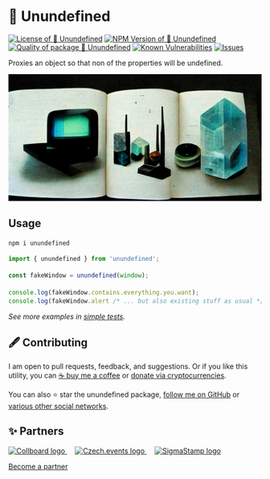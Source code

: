 # 👻 Unundefined

<!--Badges-->
<!--⚠️WARNING: This section was generated by https://github.com/hejny/batch-project-editor/blob/main/src/workflows/800-badges/badges.ts so every manual change will be overwritten.-->


[![License of 👻 Unundefined](https://img.shields.io/github/license/hejny/unundefined.svg?style=flat)](https://github.com/hejny/unundefined/blob/main/LICENSE)
[![NPM Version of 👻 Unundefined](https://badge.fury.io/js/unundefined.svg)](https://www.npmjs.com/package/unundefined)
[![Quality of package 👻 Unundefined](https://packagequality.com/shield/unundefined.svg)](https://packagequality.com/#?package=unundefined)
[![Known Vulnerabilities](https://snyk.io/test/github/hejny/unundefined/badge.svg)](https://snyk.io/test/github/hejny/unundefined)
[![Issues](https://img.shields.io/github/issues/hejny/unundefined.svg?style=flat)](https://github.com/hejny/unundefined/issues)
<!--[![lint](https://github.com/hejny/unundefined/actions/workflows/lint.yml/badge.svg)](https://github.com/hejny/unundefined/actions/workflows/lint.yml)-->
<!--[![test](https://github.com/hejny/unundefined/actions/workflows/test.yml/badge.svg)](https://github.com/hejny/unundefined/actions/workflows/test.yml)-->

<!--/Badges-->

Proxies an object so that non of the properties will be undefined.



<!--Wallpaper-->
<!--⚠️WARNING: This section was generated by https://github.com/hejny/batch-project-editor/blob/main/src//workflows/315-ai-generated-wallpaper/4-aiGeneratedWallpaperUseInReadme.ts so every manual change will be overwritten.-->
![Wallpaper of 👻 Unundefined](assets/ai/wallpaper/gallery/05d1a2a5-5e4c-4bf7-8129-eccb7ff240e0-0_0.png)
<!--/Wallpaper-->

## Usage

```bash
npm i unundefined
```

```typescript
import { unundefined } from 'unundefined';

const fakeWindow = unundefined(window);

console.log(fakeWindow.contains.everything.you.want);
console.log(fakeWindow.alert /* ... but also existing stuff as usual */);
```

_See more examples in [simple tests](./src/unundefined.test.ts)._



<!--Contributing-->
<!--⚠️WARNING: This section was generated by https://github.com/hejny/batch-project-editor/blob/main/src/workflows/810-contributing/contributing.ts so every manual change will be overwritten.-->

## 🖋️ Contributing

I am open to pull requests, feedback, and suggestions. Or if you like this utility, you can [☕ buy me a coffee](https://www.buymeacoffee.com/hejny) or [donate via cryptocurrencies](https://github.com/hejny/hejny/blob/main/documents/crypto.md).

You can also ⭐ star the unundefined package, [follow me on GitHub](https://github.com/hejny) or [various other social networks](https://www.pavolhejny.com/contact/).

<!--/Contributing-->


<!--Partners-->
<!--⚠️WARNING: This section was generated by https://github.com/hejny/batch-project-editor/blob/main/src/workflows/820-partners/partners.ts so every manual change will be overwritten.-->

## ✨ Partners


<a href="https://collboard.com/">
<img src="https://collboard.fra1.cdn.digitaloceanspaces.com/assets/18.12.1/logo-small.png" alt="Collboard logo" width="50"  />
</a>
&nbsp;&nbsp;&nbsp;
<a href="https://czech.events/">
<img src="https://czech.events/design/logos/czech.events.transparent-logo.png" alt="Czech.events logo" width="50"  />
</a>
&nbsp;&nbsp;&nbsp;
<a href="https://sigmastamp.ml/">
<img src="https://www.sigmastamp.ml/sigmastamp-logo.white.svg" alt="SigmaStamp logo" width="50"  />
</a>


[Become a partner](https://www.pavolhejny.com/contact/)

<!--/Partners-->